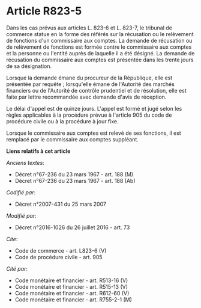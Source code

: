 # Article R823-5

Dans les cas prévus aux articles L. 823-6 et L. 823-7, le tribunal de commerce statue en la forme des référés sur la
récusation ou le relèvement de fonctions d'un commissaire aux comptes. La demande de récusation ou de relèvement de fonctions
est formée contre le commissaire aux comptes et la personne ou l'entité auprès de laquelle il a été désigné. La demande de
récusation du commissaire aux comptes est présentée dans les trente jours de sa désignation. 

Lorsque la demande émane du procureur de la République, elle est présentée par requête ; lorsqu'elle émane de l'Autorité des
marchés financiers ou de l'Autorité de contrôle prudentiel et de résolution, elle est faite par lettre recommandée avec
demande d'avis de réception. 

Le délai d'appel est de quinze jours. L'appel est formé et jugé selon les règles applicables à la procédure prévue à
l'article 905 du code de procédure civile ou à la procédure à jour fixe. 

Lorsque le commissaire aux comptes est relevé de ses fonctions, il est remplacé par le commissaire aux comptes suppléant.

**Liens relatifs à cet article**

_Anciens textes_:

  - Décret n°67-236 du 23 mars 1967 - art. 188 (M)
  - Décret n°67-236 du 23 mars 1967 - art. 188 (Ab)

_Codifié par_:

  - Décret n°2007-431 du 25 mars 2007

_Modifié par_:

  - Décret n°2016-1026 du 26 juillet 2016 - art. 73

_Cite_:

  - Code de commerce - art. L823-6 (V)
  - Code de procédure civile - art. 905

_Cité par_:

  - Code monétaire et financier - art. R513-16 (V)
  - Code monétaire et financier - art. R515-13 (V)
  - Code monétaire et financier - art. R612-60 (V)
  - Code monétaire et financier - art. R755-2-1 (M)
